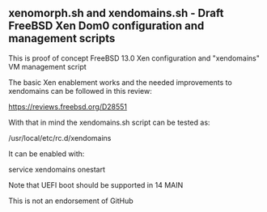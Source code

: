 ## xenomorph.sh and xendomains.sh - Draft FreeBSD Xen Dom0 configuration and management scripts

This is proof of concept FreeBSD 13.0 Xen configuration and "xendomains" VM management script

The basic Xen enablement works and the needed improvements to xendomains can be followed in this review:

https://reviews.freebsd.org/D28551

With that in mind the xendomains.sh script can be tested as:

/usr/local/etc/rc.d/xendomains

It can be enabled with:

service xendomains onestart

Note that UEFI boot should be supported in 14 MAIN


This is not an endorsement of GitHub
